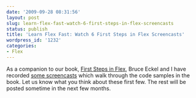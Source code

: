 ```yaml
---
date: '2009-09-28 08:31:56'
layout: post
slug: learn-flex-fast-watch-6-first-steps-in-flex-screencasts
status: publish
title: 'Learn Flex Fast: Watch 6 First Steps in Flex Screencasts'
wordpress_id: '1232'
categories:
- Flex
---
```


As a companion to our book, [First Steps in Flex](http://www.firststepsinflex.com), Bruce Eckel and I have recorded [some screencasts](http://www.firststepsinflex.com/#chapters) which walk through the code samples in the book.  Let us know what you think about these first few.  The rest will be posted sometime in the next few months.
